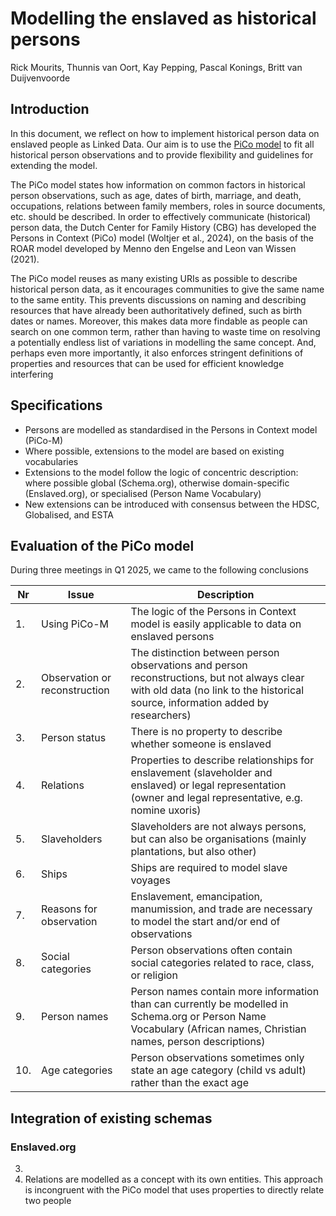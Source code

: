 # Modelling the enslaved as historical persons

Rick Mourits, Thunnis van Oort, Kay Pepping, Pascal Konings, Britt van Duijvenvoorde

## Introduction

In this document, we reflect on how to implement historical person data on enslaved people as Linked Data. Our aim is to use the [PiCo model](https://www.personsincontext.org) to fit all historical person observations  and to provide flexibility and guidelines for extending the model.

The PiCo model states how information on common factors in historical person observations, such as age, dates of birth, marriage, and death, occupations, relations between family members, roles in source documents, etc. should be described. In order to effectively communicate (historical) person data, the Dutch Center for Family History (CBG) has developed the Persons in Context (PiCo) model (Woltjer et al., 2024), on the basis of the ROAR model developed by Menno den Engelse and Leon van Wissen (2021). 

The PiCo model reuses as many existing URIs as possible to describe historical person data, as it encourages communities to give the same name to the same entity. This prevents discussions on naming and describing resources that have already been authoritatively defined, such as birth dates or names. Moreover, this makes data more findable as people can search on one common term, rather than having to waste time on resolving a potentially endless list of variations in modelling the same concept. And, perhaps even more importantly, it also enforces stringent definitions of properties and resources that can be used for efficient knowledge interfering

## Specifications
- Persons are modelled as standardised in the Persons in Context model (PiCo-M)
- Where possible, extensions to the model are based on existing vocabularies
- Extensions to the model follow the logic of concentric description: where possible global (Schema.org), otherwise domain-specific (Enslaved.org), or specialised (Person Name Vocabulary)
- New extensions can be introduced with consensus between the HDSC, Globalised, and ESTA

## Evaluation of the PiCo model
During three meetings in Q1 2025, we came to the following conclusions


| Nr | Issue | Description	  | 
|----|-------|----------------|
| 1. | Using PiCo-M | The logic of the Persons in Context model is easily applicable to data on enslaved persons |
| 2. | Observation or reconstruction | The distinction between person observations and person reconstructions, but not always clear with old data (no link to the historical source, information added by researchers) |
| 3. | Person status | There is no property to describe whether someone is enslaved |
| 4. | Relations | Properties to describe relationships for enslavement (slaveholder and enslaved) or legal representation (owner and legal representative, e.g. nomine uxoris) |
| 5. | Slaveholders | Slaveholders are not always persons, but can also be organisations (mainly plantations, but also other) |
| 6. | Ships | Ships are required to model slave voyages |
| 7. | Reasons for observation | Enslavement, emancipation, manumission, and trade are necessary to model the start and/or end of observations |
| 8. | Social categories | Person observations often contain social categories related to race, class, or religion |
| 9. | Person names | Person names contain more information than can currently be modelled in Schema.org or Person Name Vocabulary (African names, Christian names, person descriptions) |
| 10. | Age categories | Person observations sometimes only state an age category (child vs adult) rather than the exact age |

## Integration of existing schemas

### Enslaved.org
3. 
4. Relations are modelled as a concept with its own entities. This approach is incongruent with the PiCo model that uses properties to directly relate two people
